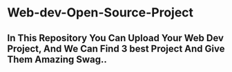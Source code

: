# Web-dev-Open-Source-Project
## In This Repository You Can Upload Your Web Dev Project, And We Can Find 3 best Project And Give Them Amazing Swag..
